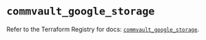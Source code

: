 # `commvault_google_storage`

Refer to the Terraform Registry for docs: [`commvault_google_storage`](https://registry.terraform.io/providers/commvault/commvault/1.2.10/docs/resources/google_storage).
